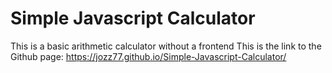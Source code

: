 # Simple Javascript Calculator
 This is a basic arithmetic calculator without a frontend
This is the link to the Github page: https://jozz77.github.io/Simple-Javascript-Calculator/